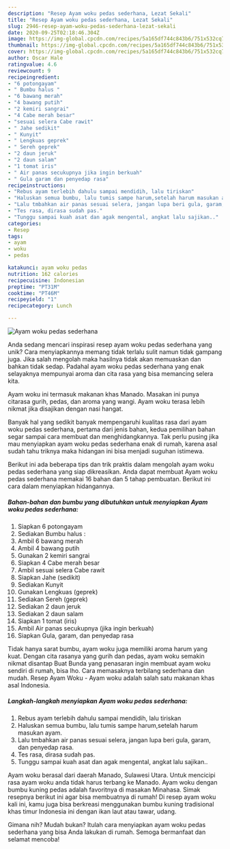 ```yaml
---
description: "Resep Ayam woku pedas sederhana, Lezat Sekali"
title: "Resep Ayam woku pedas sederhana, Lezat Sekali"
slug: 2946-resep-ayam-woku-pedas-sederhana-lezat-sekali
date: 2020-09-25T02:18:46.304Z
image: https://img-global.cpcdn.com/recipes/5a165df744c843b6/751x532cq70/ayam-woku-pedas-sederhana-foto-resep-utama.jpg
thumbnail: https://img-global.cpcdn.com/recipes/5a165df744c843b6/751x532cq70/ayam-woku-pedas-sederhana-foto-resep-utama.jpg
cover: https://img-global.cpcdn.com/recipes/5a165df744c843b6/751x532cq70/ayam-woku-pedas-sederhana-foto-resep-utama.jpg
author: Oscar Hale
ratingvalue: 4.6
reviewcount: 9
recipeingredient:
- "6 potongayam"
- " Bumbu halus "
- "6 bawang merah"
- "4 bawang putih"
- "2 kemiri sangrai"
- "4 Cabe merah besar"
- "sesuai selera Cabe rawit"
- " Jahe sedikit"
- " Kunyit"
- " Lengkuas geprek"
- " Sereh geprek"
- "2 daun jeruk"
- "2 daun salam"
- "1 tomat iris"
- " Air panas secukupnya jika ingin berkuah"
- " Gula garam dan penyedap rasa"
recipeinstructions:
- "Rebus ayam terlebih dahulu sampai mendidih, lalu tiriskan"
- "Haluskan semua bumbu, lalu tumis sampe harum,setelah harum masukan ayam."
- "Lalu tmbahkan air panas sesuai selera, jangan lupa beri gula, garam, dan penyedap rasa."
- "Tes rasa, dirasa sudah pas."
- "Tunggu sampai kuah asat dan agak mengental, angkat lalu sajikan.."
categories:
- Resep
tags:
- ayam
- woku
- pedas

katakunci: ayam woku pedas 
nutrition: 162 calories
recipecuisine: Indonesian
preptime: "PT31M"
cooktime: "PT46M"
recipeyield: "1"
recipecategory: Lunch

---
```



![Ayam woku pedas sederhana](https://img-global.cpcdn.com/recipes/5a165df744c843b6/751x532cq70/ayam-woku-pedas-sederhana-foto-resep-utama.jpg)

Anda sedang mencari inspirasi resep ayam woku pedas sederhana yang unik? Cara menyiapkannya memang tidak terlalu sulit namun tidak gampang juga. Jika salah mengolah maka hasilnya tidak akan memuaskan dan bahkan tidak sedap. Padahal ayam woku pedas sederhana yang enak selayaknya mempunyai aroma dan cita rasa yang bisa memancing selera kita.

Ayam woku ini termasuk makanan khas Manado. Masakan ini punya citarasa gurih, pedas, dan aroma yang wangi. Ayam woku terasa lebih nikmat jika disajikan dengan nasi hangat.

Banyak hal yang sedikit banyak mempengaruhi kualitas rasa dari ayam woku pedas sederhana, pertama dari jenis bahan, kedua pemilihan bahan segar sampai cara membuat dan menghidangkannya. Tak perlu pusing jika mau menyiapkan ayam woku pedas sederhana enak di rumah, karena asal sudah tahu triknya maka hidangan ini bisa menjadi suguhan istimewa.


Berikut ini ada beberapa tips dan trik praktis dalam mengolah ayam woku pedas sederhana yang siap dikreasikan. Anda dapat membuat Ayam woku pedas sederhana memakai 16 bahan dan 5 tahap pembuatan. Berikut ini cara dalam menyiapkan hidangannya.

<!--inarticleads1-->

##### Bahan-bahan dan bumbu yang dibutuhkan untuk menyiapkan Ayam woku pedas sederhana:

1. Siapkan 6 potongayam
1. Sediakan  Bumbu halus :
1. Ambil 6 bawang merah
1. Ambil 4 bawang putih
1. Gunakan 2 kemiri sangrai
1. Siapkan 4 Cabe merah besar
1. Ambil sesuai selera Cabe rawit
1. Siapkan  Jahe (sedikit)
1. Sediakan  Kunyit
1. Gunakan  Lengkuas (geprek)
1. Sediakan  Sereh (geprek)
1. Sediakan 2 daun jeruk
1. Sediakan 2 daun salam
1. Siapkan 1 tomat (iris)
1. Ambil  Air panas secukupnya (jika ingin berkuah)
1. Siapkan  Gula, garam, dan penyedap rasa


Tidak hanya sarat bumbu, ayam woku juga memiliki aroma harum yang kuat. Dengan cita rasanya yang gurih dan pedas, ayam woku semakin nikmat disantap Buat Bunda yang penasaran ingin membuat ayam woku sendiri di rumah, bisa lho. Cara memasaknya terbilang sederhana dan mudah. Resep Ayam Woku - Ayam woku adalah salah satu makanan khas asal Indonesia. 

<!--inarticleads2-->

##### Langkah-langkah menyiapkan Ayam woku pedas sederhana:

1. Rebus ayam terlebih dahulu sampai mendidih, lalu tiriskan
1. Haluskan semua bumbu, lalu tumis sampe harum,setelah harum masukan ayam.
1. Lalu tmbahkan air panas sesuai selera, jangan lupa beri gula, garam, dan penyedap rasa.
1. Tes rasa, dirasa sudah pas.
1. Tunggu sampai kuah asat dan agak mengental, angkat lalu sajikan..


Ayam woku berasal dari daerah Manado, Sulawesi Utara. Untuk mencicipi rasa ayam woku anda tidak harus terbang ke Manado. Ayam woku dengan bumbu kuning pedas adalah favoritnya di masakan Minahasa. Simak resepnya berikut ini agar bisa membuatnya di rumah! Di resep ayam woku kali ini, kamu juga bisa berkreasi menggunakan bumbu kuning tradisional khas timur Indonesia ini dengan ikan laut atau tawar, udang. 

Gimana nih? Mudah bukan? Itulah cara menyiapkan ayam woku pedas sederhana yang bisa Anda lakukan di rumah. Semoga bermanfaat dan selamat mencoba!
